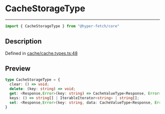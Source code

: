 

# CacheStorageType

<div class="api-docs__separator" data-reactroot="">

---

</div><div class="api-docs__import" data-reactroot="">

```ts
import { CacheStorageType } from "@hyper-fetch/core"
```

</div><div class="api-docs__section">

## Description

</div><div class="api-docs__description"><span class="api-docs__do-not-parse">



</span></div><p class="api-docs__definition">

Defined in [cache/cache.types.ts:48](https://github.com/BetterTyped/hyper-fetch/blob/9cf1f580/packages/core/src/cache/cache.types.ts#L48)

</p><div class="api-docs__section">

## Preview

</div><div class="api-docs__preview type">

```ts
type CacheStorageType = {
  clear: () => void; 
  delete: (key: string) => void; 
  get: <Response,Error>(key: string) => CacheValueType<Response, Error> | undefined; 
  keys: () => string[] | IterableIterator<string> | string[]; 
  set: <Response,Error>(key: string, data: CacheValueType<Response, Error>) => void; 
}
```

</div>